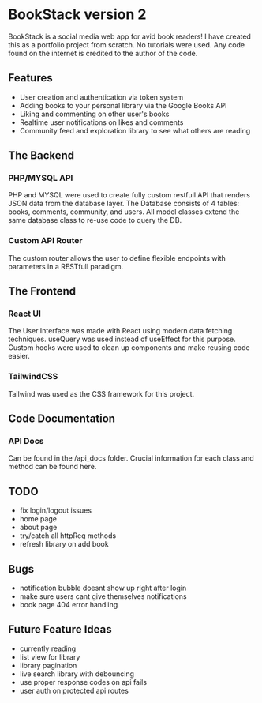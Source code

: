 # BookStack version 2

BookStack is a social media web app for avid book readers! I have created this as a portfolio project from scratch. No tutorials were used. Any code found on the internet is credited to the author of the code.



## Features
- User creation and authentication via token system
- Adding books to your personal library via the Google Books API
- Liking and commenting on other user's books
- Realtime user notifications on likes and comments
- Community feed and exploration library to see what others are reading



## The Backend

### PHP/MYSQL API
PHP and MYSQL were used to create fully custom restfull API that renders JSON data from the database layer. The Database consists of 4 tables: books, comments, community, and users. All model classes extend the same database class to re-use code to query the DB.

### Custom API Router
The custom router allows the user to define flexible endpoints with parameters in a RESTfull paradigm.



## The Frontend

### React UI
The User Interface was made with React using modern data fetching techniques. useQuery was used instead of useEffect for this purpose. Custom hooks were used to clean up components and make reusing code easier.

### TailwindCSS
Tailwind was used as the CSS framework for this project.



## Code Documentation

### API Docs
Can be found in the /api_docs folder. Crucial information for each class and method can be found here. 



## TODO
- fix login/logout issues
- home page
- about page
- try/catch all httpReq methods
- refresh library on add book



## Bugs
- notification bubble doesnt show up right after login
- make sure users cant give themselves notifications
- book page 404 error handling



## Future Feature Ideas
- currently reading
- list view for library
- library pagination
- live search library with debouncing
- use proper response codes on api fails
- user auth on protected api routes

